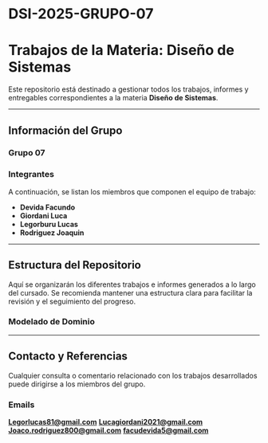 # DSI-2025-GRUPO-07
# Trabajos de la Materia: Diseño de Sistemas

Este repositorio está destinado a gestionar todos los trabajos, informes y entregables correspondientes a la materia **Diseño de Sistemas**.

---

## Información del Grupo

### Grupo 07

### Integrantes

A continuación, se listan los miembros que componen el equipo de trabajo:

*   **Devida Facundo**
*   **Giordani Luca**
*   **Legorburu Lucas**
*   **Rodriguez Joaquin**

---

## Estructura del Repositorio

Aquí se organizarán los diferentes trabajos e informes generados a lo largo del cursado. Se recomienda mantener una estructura clara para facilitar la revisión y el seguimiento del progreso.
### Modelado de Dominio

---

## Contacto y Referencias

Cualquier consulta o comentario relacionado con los trabajos desarrollados puede dirigirse a los miembros del grupo.
### Emails
**Legorlucas81@gmail.com**
**Lucagiordani2021@gmail.com**
**Joaco.rodriguez800@gmail.com**
**facudevida5@gmail.com**
```
